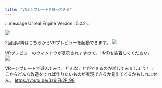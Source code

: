```yaml
---
title: "VRテンプレートを触ってみる"
---
```

:::message
Unreal Engine Version : 5.3.2
:::


![](https://storage.googleapis.com/zenn-user-upload/a8b552da2a76-20240112.png)


2回目以降はこちらからVRプレビューを起動できます。
![](https://storage.googleapis.com/zenn-user-upload/d50e423841bc-20240112.png)

VRプレビューのウィンドウが表示されますので、HMDを装着してください。
![](https://storage.googleapis.com/zenn-user-upload/0a0714dad411-20240112.png)

VRテンプレートで遊んでみて、どんなことができるのか試してみましょう！
ここからどんな改造をすれば作りたいものが実現できるか見えてくるかもしれません。
https://youtu.be/Gz6iFk2P_98

